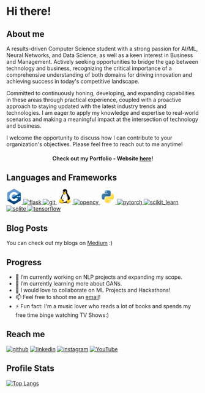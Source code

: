 # Hi there! </h2>


## About me
A results-driven Computer Science student with a strong passion for AI/ML, Neural Networks, and Data Science, as well as a keen interest in Business and Management. Actively seeking opportunities to bridge the gap between technology and business, recognizing the critical importance of a comprehensive understanding of both domains for driving innovation and achieving success in today's competitive landscape.

Committed to continuously honing, developing, and expanding capabilities in these areas through practical experience, coupled with a proactive approach to staying updated with the latest industry trends and technologies. I am eager to apply my knowledge and expertise to real-world scenarios and making a meaningful impact at the intersection of technology and business.

I welcome the opportunity to discuss how I can contribute to your organization's objectives. Please feel free to reach out to me anytime!

#### <p align="center"> Check out my Portfolio - Website [here](https://ankitakokkera.netlify.app/)! </p>

## Languages and Frameworks

<p align="left"> <a href="https://www.w3schools.com/cpp/" target="_blank"> <img src="https://raw.githubusercontent.com/devicons/devicon/master/icons/cplusplus/cplusplus-original.svg" alt="cplusplus" width="40" height="40"/> </a> <a href="https://flask.palletsprojects.com/" target="_blank"> <img src="https://www.vectorlogo.zone/logos/pocoo_flask/pocoo_flask-icon.svg" alt="flask" width="40" height="40"/> </a> <a href="https://git-scm.com/" target="_blank"> <img src="https://www.vectorlogo.zone/logos/git-scm/git-scm-icon.svg" alt="git" width="40" height="40"/> </a> <a href="https://www.linux.org/" target="_blank"> <img src="https://raw.githubusercontent.com/devicons/devicon/master/icons/linux/linux-original.svg" alt="linux" width="40" height="40"/> </a> </a> <a href="https://opencv.org/" target="_blank"> <img src="https://www.vectorlogo.zone/logos/opencv/opencv-icon.svg" alt="opencv" width="40" height="40"/> </a> <a href="https://www.python.org" target="_blank"> <img src="https://raw.githubusercontent.com/devicons/devicon/master/icons/python/python-original.svg" alt="python" width="40" height="40"/> </a> <a href="https://pytorch.org/" target="_blank"> <img src="https://www.vectorlogo.zone/logos/pytorch/pytorch-icon.svg" alt="pytorch" width="40" height="40"/> </a> <a href="https://scikit-learn.org/" target="_blank"> <img src="https://upload.wikimedia.org/wikipedia/commons/0/05/Scikit_learn_logo_small.svg" alt="scikit_learn" width="40" height="40"/> </a> <a href="https://www.sqlite.org/" target="_blank"> <img src="https://www.vectorlogo.zone/logos/sqlite/sqlite-icon.svg" alt="sqlite" width="40" height="40"/> </a> <a href="https://www.tensorflow.org" target="_blank"> <img src="https://www.vectorlogo.zone/logos/tensorflow/tensorflow-icon.svg" alt="tensorflow" width="40" height="40"/> </a> </p>
 
 
## Blog Posts

You can check out my blogs on [Medium](https://medium.com/@ankitasankars) :)

## Progress

- 🔭 I’m currently working on NLP projects and expanding my scope.  
- 🌱 I’m currently learning more about GANs. 
- 👯 I would love to collaborate on ML Projects and Hackathons! 
- 📫 Feel free to shoot me an [email](mailto:ankitasankars@gmail.com)!
- ⚡ Fun fact: I'm a music lover who reads a lot of books and spends my free time binge watching TV Shows:) 

## Reach me 
[<img src='https://cdn.jsdelivr.net/npm/simple-icons@3.0.1/icons/github.svg' alt='github' height='40'>](https://github.com/ankitasankars)  [<img src='https://cdn.jsdelivr.net/npm/simple-icons@3.0.1/icons/linkedin.svg' alt='linkedin' height='40'>](https://www.linkedin.com/in/https://www.linkedin.com/in/ankita-k-4b943611a//)  [<img src='https://cdn.jsdelivr.net/npm/simple-icons@3.0.1/icons/instagram.svg' alt='instagram' height='40'>](https://www.instagram.com/ankitakokkera/)  [<img src='https://cdn.jsdelivr.net/npm/simple-icons@3.0.1/icons/youtube.svg' alt='YouTube' height='40'>](https://www.youtube.com/channel/https://www.youtube.com/c/AnkitaKokkera/videos)

## Profile Stats

[![Top Langs](https://github-readme-stats.vercel.app/api/top-langs/?username=ankitasankars&layout=compact)](https://github.com/anuraghazra/github-readme-stats)

